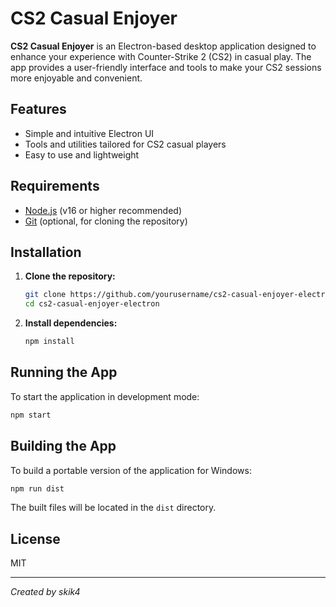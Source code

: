 # CS2 Casual Enjoyer

**CS2 Casual Enjoyer** is an Electron-based desktop application designed to enhance your experience with Counter-Strike 2 (CS2) in casual play. The app provides a user-friendly interface and tools to make your CS2 sessions more enjoyable and convenient.

## Features

- Simple and intuitive Electron UI
- Tools and utilities tailored for CS2 casual players
- Easy to use and lightweight

## Requirements

- [Node.js](https://nodejs.org/) (v16 or higher recommended)
- [Git](https://git-scm.com/) (optional, for cloning the repository)

## Installation

1. **Clone the repository:**
   ```sh
   git clone https://github.com/yourusername/cs2-casual-enjoyer-electron.git
   cd cs2-casual-enjoyer-electron
   ```

2. **Install dependencies:**
   ```sh
   npm install
   ```

## Running the App

To start the application in development mode:
```sh
npm start
```

## Building the App

To build a portable version of the application for Windows:
```sh
npm run dist
```
The built files will be located in the `dist` directory.

## License

MIT

---
*Created by skik4*
